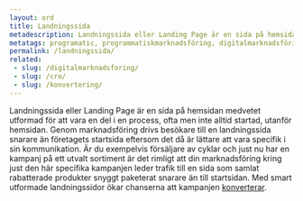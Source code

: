 ```yaml
---
layout: ord
title: Landningssida
metadescription: Landningssida eller Landing Page är en sida på hemsidan medvetet utformad för att vara en del i en process, ofta men inte alltid, startad utanför hemsidan.
metatags: programatic, programmatiskmarknadsföring, digitalmarknadsföring
permalink: /landningssida/
related:
 - slug: /digitalmarknadsforing/
 - slug: /cro/ 
 - slug: /konvertering/
---
```


Landningssida eller Landing Page är en sida på hemsidan medvetet utformad för att vara en del i en process, ofta men inte alltid startad, utanför hemsidan. Genom marknadsföring drivs besökare till en landningssida snarare än företagets startsida eftersom det då är lättare att vara specifik i sin kommunikation. Är du exempelvis försäljare av cyklar och just nu har en kampanj på ett utvalt sortiment är det rimligt att din marknadsföring kring just den här specifika kampanjen leder trafik till en sida som samlat rabatterade produkter snyggt paketerat snarare än till startsidan. Med smart utformade landningssidor ökar chanserna att kampanjen [konverterar](http://www.wordlist.se/konvertering/).